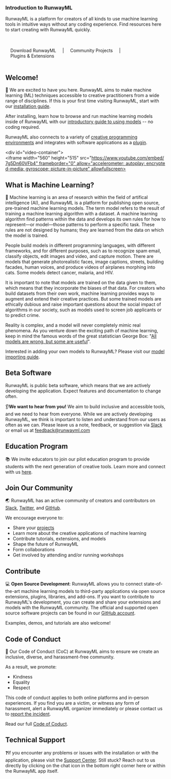 <h3 class="Main__Title">Introduction to RunwayML</h3>

<p class="Main__Description">RunwayML is a platform for creators of all kinds to use machine learning tools in intuitive ways without any coding experience. Find resources here to start creating with RunwayML quickly.</p>

<br>
<br>
<div class="Main__Buttons">
    <a class="Main__Button" href='https://runwayml.com/download' target="_blank">Download RunwayML</a>
    |
    <a class="Main__Button" href='https://runwayml.com/madewith' target="_blank">Community Projects</a>
    |
    <a class="Main__Button"  href='https://runwayml.com/integrations'>Plugins & Extensions</a>
</div>
<br>
<br>

## Welcome!
👋 We are excited to have you here. RunwayML aims to make machine learning (ML) techniques accessible to creative practitioners from a wide range of disciplines. If this is your first time visiting RunwayML, start with our [installation guide](getting-started/installation). 

After installing, learn how to browse and run machine learning models inside of RunwayML with our [introductory guide to using models](how-to/use-models) -- no coding required. 

RunwayML also connects to a variety of [creative programming environments](networking/examples) and integrates with software applications as a [plugin](https://runwayml.com/integrations).

<div id="video-container">
<iframe width="560" height="515" src="https://www.youtube.com/embed/7g5Dn60VFb4" frameborder="0" allow="accelerometer; autoplay; encrypted-media; gyroscope; picture-in-picture" allowfullscreen></iframe>
</div>

## What is Machine Learning?
🤖 Machine learning is an area of research within the field of artifical intelligence (AI), and RunwayML is a platform for publishing open source, pre-trained machine learning models. The term model refers to the result of training a machine learning algorithm with a dataset. A machine learning algorithm find patterns within the data and develops its own rules for how to represent—or model—those patterns to perform a specific task. These rules are not designed by humans; they are learned from the data on which the model is trained.

People build models in different programming languages, with different frameworks, and for different purposes, such as to recognize spam email, classify objects, edit images and video, and capture motion. There are models that generate photorealistic faces, image captions, streets, building facades, human voices, and produce videos of airplanes morphing into cats. Some models detect cancer, malaria, and HIV.

It is important to note that models are trained on the data given to them, which means that they incorporate the biases of that data. For creators who build datasets from their own work, machine learning provides ways to augment and extend their creative practices. But some trained models are ethically dubious and raise important questions about the social impact of algorithms in our society, such as models used to screen job applicants or to predict crime.

Reality is complex, and a model will never completely mimic real phenomena. As you venture down the exciting path of machine learning, keep in mind the famous words of the great statistician George Box: "[All models are wrong, but some are useful](https://en.wikipedia.org/wiki/All_models_are_wrong)".

Interested in adding your own models to RunwayML? Please visit our [model importing guide](how-to/import-models).

## Beta Software
RunwayML is public beta software, which means that we are actively developing the application. Expect features and documentation to change often. 

👂**We want to hear from you!** We aim to build inclusive and accessible tools, and we need to hear from everyone. While we are actively developing RunwayML, we think is important to listen and understand from our users as often as we can. Please leave us a note, feedback, or suggestion via [Slack](https://runwayml.com/joinslack) or email us at [feedback@runwayml.com](mailto:feedback@runwayml.com) 

## Education Program
📚 We invite educators to join our pilot education program to provide students with the next generation of creative tools. Learn more and connect with us [here](https://runwayml.com/educators).

## Join Our Community
🌏 RunwayML has an active community of creators and contributors on [Slack](https://runwayml.com/joinslack), [Twitter](https://twitter.com/runwayml), and [GitHub](https://github.com/runwayml).

We encourage everyone to:

* Share your [projects](https://runwayml.com/madewith/)
* Learn more about the creative applications of machine learning
* Contribute tutorials, extensions, and models
* Shape the future of RunwayML
* Form collaborations
* Get involved by attending and/or running workshops

## Contribute
💻 **Open Source Development**: RunwayML allows you to connect state-of-the-art machine learning models to third-party applications via open source extensions, plugins, libraries, and add-ons. If you want to contribute to RunwayML's development, you can create and share your extensions and models with the RunwayML community. The official and supported open source software projects can be found in our [GitHub account](https://github.com/runwayml).

Examples, demos, and tutorials are also welcome!

## Code of Conduct
🌈 Our Code of Conduct (CoC) at RunwayML aims to ensure we create an inclusive, diverse, and harassment-free community. 

As a result, we promote:

* Kindness
* Equality
* Respect

This code of conduct applies to both online platforms and in-person experiences. If you find you are a victim, or witness any form of harassment, alert a RunwayML organizer immediately or please contact us to [report the incident](https://docs.google.com/forms/d/e/1FAIpQLSeFaYn-dBkCJ9hRcrCktw1XfqgE8Gf5fu6XnK9FUBIV36iBnQ/viewform).

Read our full [Code of Coduct](https://runwayml.com/coc).

## Technical Support
❓If you encounter any problems or issues with the installation or with the application, please visit the [Support Center](https://support.runwayml.com/). Still stuck? Reach out to us directly by clicking on the chat icon in the bottom right corner here or within the RunwayML app itself. 
